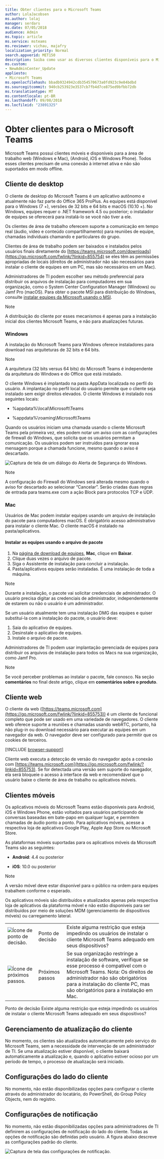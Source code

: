 ```yaml
---
title: Obter clientes para o Microsoft Teams
author: LolaJacobsen
ms.author: lolaj
manager: serdars
ms.date: 07/05/2018
audience: Admin
ms.topic: article
ms.service: msteams
ms.reviewer: vichau, majafry
localization_priority: Normal
search.appverid: MET150
description: Saiba como usar as diversos clientes disponíveis para o Microsoft Teams, incluindo web, desktop (Windows e Mac) e móvel (Android, iOS e Windows Phone).
ms.custom:
- NewAdminCenter_Update
appliesto:
- Microsoft Teams
ms.openlocfilehash: bbadb9324942cdb354570673a0fd923c9e04bdbd
ms.sourcegitcommit: 940cb253923e3537cb7fb4d7ce875ed9bfbb72db
ms.translationtype: MT
ms.contentlocale: pt-BR
ms.lasthandoff: 09/08/2018
ms.locfileid: "23891325"
---
```

<a name="get-clients-for-microsoft-teams"></a>Obter clientes para o Microsoft Teams 
===========================

Microsoft Teams possui clientes móveis e disponíveis para a área de trabalho web (Windows e Mac), (Android, iOS e Windows Phone). Todos esses clientes precisam de uma conexão à internet ativa e não são suportados em modo offline.

<a name="desktop-client"></a>Cliente de desktop
--------------

O cliente de desktop do Microsoft Teams é um aplicativo autônomo e atualmente não faz parte do Office 365 ProPlus. As equipes está disponível para o Windows (7 +), versões de 32 bits e 64 bits e macOS (10.10 +). No Windows, equipes requer o .NET framework 4.5 ou posterior; o instalador de equipes se oferecerá para instalá-lo se você não tiver a ele. 

Os clientes de área de trabalho oferecem suporte a comunicação em tempo real (áudio, vídeo e conteúdo compartilhamento) para reuniões de equipe, chamadas individuais chamando e particulares do grupo.

Clientes de área de trabalho podem ser baixados e instalados pelos usuários finais diretamente do [https://teams.microsoft.com/downloads](https://go.microsoft.com/fwlink/?linkid=855754) se eles têm as permissões apropriadas de locais (direitos de administrador não são necessários para instalar o cliente de equipes em um PC, mas são necessários em um Mac).

Administradores de TI podem escolher seu método preferencial para distribuir os arquivos de instalação para computadores em sua organização, como o System Center Configuration Manager (Windows) ou Jamf Pro (macOS). Para obter o pacote MSI para distribuição do Windows, consulte [instalar equipes da Microsoft usando o MSI](msi-deployment.md).

> [!NOTE]
> A distribuição do cliente por esses mecanismos é apenas para a instalação inicial dos clientes Microsoft Teams, e não para atualizações futuras.

### <a name="windows"></a>Windows

A instalação do Microsoft Teams para Windows oferece instaladores para download nas arquiteturas de 32 bits e 64 bits.

> [!NOTE]
> A arquitetura (32 bits versus 64 bits) do Microsoft Teams é independente da arquitetura do Windows e do Office que está instalado.

O cliente Windows é implantado na pasta AppData localizada no perfil do usuário. A implantação no perfil local do usuário permite que o cliente seja instalado sem exigir direitos elevados. O cliente Windows é instalado nos seguintes locais:

- %appdata%\\local\\Microsoft\\Teams

- %appdata%\\roaming\\Microsoft\\Teams

Quando os usuários iniciam uma chamada usando o cliente Microsoft Teams pela primeira vez, eles podem notar um aviso com as configurações de firewall do Windows, que solicita que os usuários permitam a comunicação. Os usuários podem ser instruídos para ignorar essa mensagem porque a chamada funcione, mesmo quando o aviso é descartado.

![Captura de tela de um diálogo do Alerta de Segurança do Windows.](media/Get_clients_for_Microsoft_Teams_image3.png)

> [!NOTE]
> A configuração do Firewall do Windows será alterada mesmo quando o aviso for descartado ao selecionar “Cancelar”. Serão criadas duas regras de entrada para teams.exe com a ação Block para protocolos TCP e UDP.

### <a name="mac"></a>Mac

Usuários de Mac podem instalar equipes usando um arquivo de instalação do pacote para computadores macOS. É obrigatório acesso administrativo para instalar o cliente Mac. O cliente macOS é instalado na pasta/aplicativos.

#### <a name="install-teams-by-using-the-pkg-file"></a>Instalar as equipes usando o arquivo de pacote

1. Na [página de download de equipes](https://teams.microsoft.com/downloads), **Mac**, clique em **Baixar**.
2. Clique duas vezes o arquivo de pacote.
3. Siga o Assistente de instalação para concluir a instalação.
4. Pasta/aplicativos equipes serão instaladas. É uma instalação de toda a máquina.

> [!NOTE]
> Durante a instalação, o pacote vai solicitar credenciais de administrador. O usuário precisa digitar as credenciais de administrador, independentemente de estarem ou não o usuário é um administrador.

Se um usuário atualmente tem uma instalação DMG das equipes e quiser substituí-la com a instalação do pacote, o usuário deve:

1. Saia do aplicativo de equipes.
2. Desinstale o aplicativo de equipes.
3. Instale o arquivo de pacote.

Administradores de TI podem usar implantação gerenciada de equipes para distribuir os arquivos de instalação para todos os Macs na sua organização, como Jamf Pro.

> [!NOTE]
> Se você perceber problemas ao instalar o pacote, fale conosco. Na seção **comentários** no final deste artigo, clique em **comentários sobre o produto**.

<a name="web-client"></a>Cliente web 
----------

O cliente da web ([https://teams.microsoft.com](https://go.microsoft.com/fwlink/?linkid=855753)) é um cliente de funcional completo que pode ser usado em uma variedade de navegadores. O cliente web oferece suporte a reuniões e chamadas usando webRTC, portanto, há não plug-in ou download necessário para executar as equipes em um navegador da web. O navegador deve ser configurado para permitir que os cookies de terceiros. 

[!INCLUDE [browser-support](includes/browser-support.md)]

Cliente web executa a detecção de versão do navegador após a conexão com [https://teams.microsoft.com](https://go.microsoft.com/fwlink/?linkid=855753). Se for detectada uma versão sem suporte do navegador, ela será bloqueie o acesso à interface da web e recomendável que o usuário baixe o cliente de área de trabalho ou aplicativos móveis.

<a name="mobile-clients"></a>Clientes móveis
--------------

Os aplicativos móveis do Microsoft Teams estão disponíveis para Android, iOS e Windows Phone, estão voltados para usuários participando de conversas baseadas em bate-papo em qualquer lugar, e permitem chamadas de áudio ponto a ponto. Para aplicativos móveis, acesse a respectiva loja de aplicativos Google Play, Apple App Store ou Microsoft Store.

As plataformas móveis suportadas para os aplicativos móveis da Microsoft Teams são as seguintes:

-   **Android**: 4.4 ou posterior

-   **iOS**: 10.0 ou posterior

> [!NOTE]
> A versão móvel deve estar disponível para o público na ordem para equipes trabalhem conforme o esperado.

Os aplicativos móveis são distribuídos e atualizados apenas pela respectiva loja de aplicativos da plataforma móvel e não estão disponíveis para ser distribuídos por meio de soluções MDM (gerenciamento de dispositivos móveis) ou carregamento lateral.


| | | |
|---------|---------|---------|
|![Ícone de ponto de decisão.](media/Get_clients_for_Microsoft_Teams_image4.png)      |Ponto de decisão         |Existe alguma restrição que esteja impedindo os usuários de instalar o cliente Microsoft Teams adequado em seus dispositivos?         |
|![Ícone de próximos passos.](media/Get_clients_for_Microsoft_Teams_image5.png)     |Próximos passos         |Se sua organização restringe a instalação de software, verifique se esse processo é compatível com o Microsoft Teams. Nota: Os direitos de administrador não são obrigatórios para a instalação do cliente PC, mas são obrigatórios para a instalação em Mac.         |


  <span id="_Hlk477176062" class="anchor"></span>  Ponto de decisão  Existe alguma restrição que esteja impedindo os usuários de instalar o cliente Microsoft Teams adequado em seus dispositivos?

<a name="client-update-management"></a>Gerenciamento de atualização do cliente
------------------------

No momento, os clientes são atualizados automaticamente pelo serviço do Microsoft Teams, sem a necessidade de intervenção de um administrador de TI. Se uma atualização estiver disponível, o cliente baixará automaticamente a atualização e, quando o aplicativo estiver ocioso por um período de tempo, o processo de atualização será iniciado.

<a name="client-side-configurations"></a>Configurações do lado do cliente
---------------------------

No momento, não estão disponibilizadas opções para configurar o cliente através do administrador do locatário, do PowerShell, do Group Policy Objects, nem do registro.

<a name="notification-settings"></a>Configurações de notificação
----------------------------

No momento, não estão disponibilizadas opções para administradores de TI definirem as configurações de notificação do lado do cliente. Todas as opções de notificação são definidas pelo usuário. A figura abaixo descreve as configurações padrão do cliente.

![Captura de tela das configurações de notificação.](media/Get_clients_for_Microsoft_Teams_image6.png)
